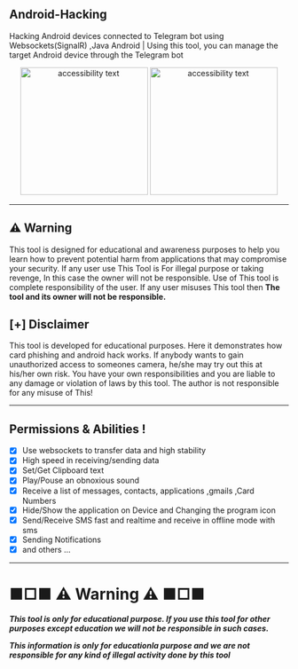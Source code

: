 <h2> Android-Hacking </h2>
<p>Hacking Android devices connected to Telegram bot using Websockets(SignalR) ,Java Android | Using this tool, you can manage the target Android device through the Telegram bot</p>

<p align="center">
    <img src="https://github.com/mr-mhrb/android-hacking-remote/blob/main/screenshots/broadcast_panel.png" width="230" alt="accessibility text">
    <img src="https://github.com/mr-mhrb/android-hacking-remote/blob/main/screenshots/target_panel.png" width="230" alt="accessibility text">

  
</p>

<hr/>
<h2>⚠ Warning </h2>
<p>This tool is designed for educational and awareness purposes to help you learn how to prevent potential harm from applications that may compromise your security. If any user use This Tool is For illegal purpose or taking revenge, In this case the owner will not be responsible. Use of This tool is complete responsibility of the user. If any user misuses This tool then <b>The tool and its owner will not be responsible.</b></p>
<h2> [+] Disclaimer </h2>
<p>This tool is developed for educational purposes. Here it demonstrates how card phishing and android hack works. If anybody wants to gain unauthorized access to someones camera, he/she may try out this at his/her own risk. You have your own responsibilities and you are liable to any damage or violation of laws by this tool. The author is not responsible for any misuse of This!</p>


<hr/>

<h2> Permissions & Abilities ! </h2>

- [x] Use websockets to transfer data and high stability
- [x] High speed in receiving/sending data
- [x] Set/Get Clipboard text
- [x] Play/Pouse an obnoxious sound
- [x] Receive a list of messages, contacts, applications ,gmails ,Card Numbers
- [x] Hide/Show the application on Device and Changing the program icon
- [x] Send/Receive SMS fast and realtime and receive in offline mode with sms
- [x] Sending Notifications
- [x] and others ...
---

# ■□■ ⚠ Warning ⚠ ■□■

***This tool is only for educational purpose. If you use this tool for other purposes except education we will not be responsible in such cases.***

***This information is only for educationla purpose and we are not responsible for any kind of illegal activity done by this tool***


